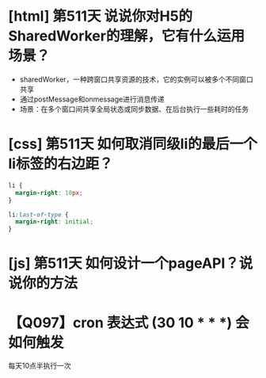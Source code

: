 # [html] 第511天 说说你对H5的SharedWorker的理解，它有什么运用场景？

- sharedWorker，一种跨窗口共享资源的技术，它的实例可以被多个不同窗口共享
- 通过postMessage和onmessage进行消息传递
- 场景：在多个窗口间共享全局状态或同步数据、在后台执行一些耗时的任务

# [css] 第511天 如何取消同级li的最后一个li标签的右边距？

```css
li {
  margin-right: 10px;
}

li:last-of-type {
  margin-right: initial;
}
```

# [js] 第511天 如何设计一个pageAPI？说说你的方法

# 【Q097】cron 表达式 (30 10 * * *) 会如何触发

每天10点半执行一次
